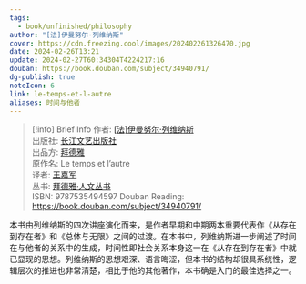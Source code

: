 ```yaml
---
tags:
  - book/unfinished/philosophy
author: "[法]伊曼努尔·列维纳斯"
cover: https://cdn.freezing.cool/images/202402261326470.jpg
date: 2024-02-26T13:21
update: 2024-02-27T60:34304T4224217:16
douban: https://book.douban.com/subject/34940791/
dg-publish: true
noteIcon: 6
link: le-temps-et-l-autre
aliases: 时间与他者
---
```

>[!info] Brief Info
>作者: [[法]伊曼努尔·列维纳斯](https://book.douban.com/search/%E4%BC%8A%E6%9B%BC%E5%8A%AA%E5%B0%94%C2%B7%E5%88%97%E7%BB%B4%E7%BA%B3%E6%96%AF)  
>出版社: [长江文艺出版社](https://book.douban.com/press/2807)  
>出品方: [拜德雅](https://book.douban.com/producers/66)  
>原作名: Le temps et l’autre  
>译者: [王嘉军](https://book.douban.com/author/4617751)  
>丛书: [拜德雅·人文丛书](https://book.douban.com/series/30521)  
>ISBN: 9787535494597
>Douban Reading: https://book.douban.com/subject/34940791/

本书由列维纳斯的四次讲座演化而来，是作者早期和中期两本重要代表作《从存在到存在者》和《总体与无限》之间的过渡。在本书中，列维纳斯进一步阐述了时间在与他者的关系中的生成，时间性即社会关系本身这一在《从存在到存在者》中就已显现的思想。列维纳斯的思想艰深、语言晦涩，但本书的结构却很具系统性，逻辑层次的推进也非常清楚，相比于他的其他著作，本书确是入门的最佳选择之一。
